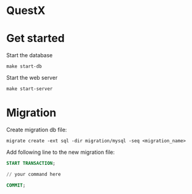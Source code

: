 # QuestX

# Get started

Start the database
```shell
make start-db
```

Start the web server
```shell
make start-server
```

# Migration

Create migration db file:
```shell
migrate create -ext sql -dir migration/mysql -seq <migration_name>
```

Add following line to the new migration file:
```sql
START TRANSACTION;

// your command here

COMMIT;
```
